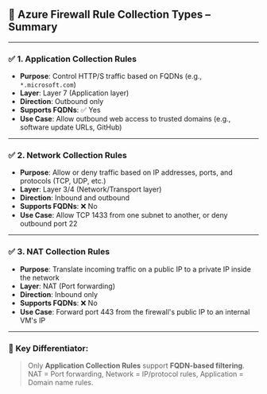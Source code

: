 ## 🔐 Azure Firewall Rule Collection Types – Summary

---

### ✅ 1. Application Collection Rules
- **Purpose**: Control HTTP/S traffic based on FQDNs (e.g., `*.microsoft.com`)
- **Layer**: Layer 7 (Application layer)
- **Direction**: Outbound only
- **Supports FQDNs**: ✅ Yes
- **Use Case**: Allow outbound web access to trusted domains (e.g., software update URLs, GitHub)

---

### ✅ 2. Network Collection Rules
- **Purpose**: Allow or deny traffic based on IP addresses, ports, and protocols (TCP, UDP, etc.)
- **Layer**: Layer 3/4 (Network/Transport layer)
- **Direction**: Inbound and outbound
- **Supports FQDNs**: ❌ No
- **Use Case**: Allow TCP 1433 from one subnet to another, or deny outbound port 22

---

### ✅ 3. NAT Collection Rules
- **Purpose**: Translate incoming traffic on a public IP to a private IP inside the network
- **Layer**: NAT (Port forwarding)
- **Direction**: Inbound only
- **Supports FQDNs**: ❌ No
- **Use Case**: Forward port 443 from the firewall's public IP to an internal VM's IP

---

### 🧠 Key Differentiator:
> Only **Application Collection Rules** support **FQDN-based filtering**.  
> NAT = Port forwarding, Network = IP/protocol rules, Application = Domain name rules.
